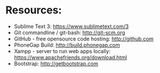 # Resources:
- Sublime Text 3: https://www.sublimetext.com/3
- Git commandline / git-bash: http://git-scm.org
- GitHub - free opensource code hosting: http://github.com
- PhoneGap Build: http://build.phonegap.com
- Xampp - server to run web apps locally: https://www.apachefriends.org/download.html
- Bootstrap: http://getbootstrap.com